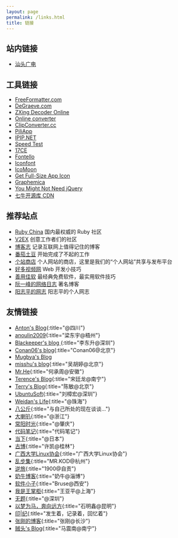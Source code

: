 ```yaml
---
layout: page
permalink: /links.html
title: 链接
---
```


## 站内链接

* [汕头广电](/sttv)

## 工具链接

* [FreeFormatter.com](http://www.freeformatter.com)
* [DeGraeve.com](http://www.degraeve.com)
* [ZXing Decoder Online](https://zxing.org)
* [Online converter](http://www.online-convert.com)
* [ClipConverter.cc](http://www.clipconverter.cc)
* [PiliApp](http://cn.piliapp.com)
* [IPIP.NET](http://www.ipip.net)
* [Speed Test](http://www.speedtest.net)
* [17CE](http://www.17ce.com)
* [Fontello](http://fontello.com)
* [Iconfont](http://www.iconfont.cn)
* [IcoMoon](https://icomoon.io)
* [Get Full-Size App Icon](http://submit.icoicon.com)
* [Graphemica](http://graphemica.com)
* [You Might Not Need jQuery](http://youmightnotneedjquery.com)
* [七牛开源库 CDN](http://staticfile.org)

## 推荐站点

* [Ruby China](https://ruby-china.org) 国内最权威的 Ruby 社区
* [V2EX](https://www.v2ex.com) 创意工作者们的社区
* [博客志](http://www.wuxianlandao.com/bokezhi) 记录互联网上值得记住的博客
* [番茄土豆](https://pomotodo.com) 开始完成了不起的工作
* [个站商店](http://storeweb.cn) 个人网站的商店，这里是我们的“个人网站”共享与发布平台
* [好多视频网](http://haoduoshipin.com) Web 开发小技巧
* [善用佳软](http://xbeta.info) 最经典免费软件，最实用软件技巧
* [阮一峰的网络日志](http://www.ruanyifeng.com/blog) 著名博客
* [阳志平的网志](http://www.yangzhiping.com) 阳志平的个人网志

## 友情链接

* [Anton's Blog](http://ashat.org){:title="@四川"}
* [anoulin2009](http://blog.twodong.com){:title="梁东宇@梧州"}
* [Blackeeper's blog ](http://blog.blackeeper.com){:title="李东升@深圳"}
* [Conan06's blog](http://blog.conan06.com){:title="Conan06@北京"}
* [Mugbya's Blog](http://blog.mugbya.cn)
* [misshu's blog](http://blog.wuhuting.com){:title="吴胡婷@北京"}
* [Mr.He](http://mrhe.net){:title="何承周@安徽"}
* [Terence's Blog](http://songtl.com){:title="宋廷龙@南宁"}
* [Terry's Blog](http://terrychen.info){:title="陈敏@北京"}
* [UbuntuSoft](http://www.ubuntusoft.com){:title="刘樟宏@深圳"}
* [Weidan's Life](http://liweidan.cn){:title="@珠海"}
* [八公斤](https://8kg.org){:title="与自己所处的现在谈谈…"}
* [大喇叭](http://blog.jiangqiwen.cn){:title="@浙江"}
* [常阳时光](https://cyhour.com){:title="@肇庆"}
* [代码笔记](http://www.jiangjiaolong.com){:title="代码笔记"}
* [当下](http://fueis.com){:title="@日本"}
* [古博](http://gubo.org){:title="许凯@桂林"}
* [广西大学Linux协会](http://www.gxlinux.com){:title="广西大学Linux协会"}
* [乱步集](http://mrkod.com){:title="MR.KOD@杭州"}
* [逆旅](http://1900.live){:title="1900@自贡"}
* [奶牛博客](http://www.nenew.net){:title="奶牛@淄博"}
* [软件小子](http://bzdiao.com){:title="Bruse@西安"}
* [我是王掌柜](http://since1989.org){:title="王亚平@上海"}
* [无题](http://wuti.me){:title="@深圳"}
* [以梦为马，奔向远方](http://linhai1990.com){:title="石明鑫@昆明"}
* [印&#124;纪](http://leiminnet.cn){:title="发生着，记录着，回忆着"}
* [张刚的博客](http://www.zhanggang.net){:title="张刚@长沙"}
* [贼头's Blog](http://www.makiller.com){:title="马震南@南宁"}

